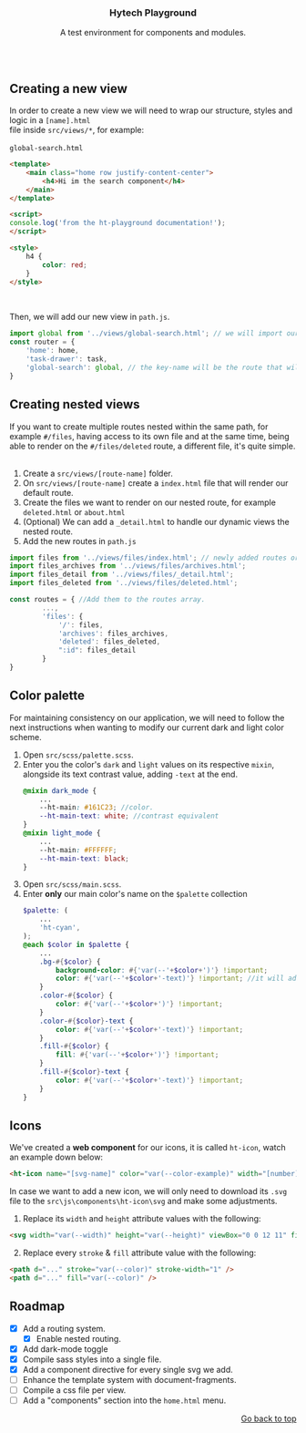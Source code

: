 <div align="center">
  <h3 align="center" name="top">Hytech Playground</h2>
  <p align="center">
    A test environment for components and modules.
    </p>
</div>
<br />
<br />

## Creating a new view
In order to create a new view we will need to wrap our structure, styles and logic in a `[name].html`  <br/>
file inside `src/views/*`, for example: <br/><br/>
`global-search.html`
```html 
<template>
    <main class="home row justify-content-center">
        <h4>Hi im the search component</h4>
    </main>
</template>

<script>
console.log('from the ht-playground documentation!');
</script>

<style>
    h4 {
        color: red;
    }
</style>

```
<br />

Then, we will add our new view in `path.js`.

```javascript
import global from '../views/global-search.html'; // we will import our new file.
const router = {
    'home': home,
    'task-drawer': task,
    'global-search': global, // the key-name will be the route that will display our view.
}
```

## Creating nested views
If you want to create multiple routes nested within the same path, for example `#/files`,
having access to its own file and at the same time, being able to render on the `#/files/deleted`
route, a different file, it's quite simple.
<br/><br/>

1. Create a `src/views/[route-name]` folder.
2. On `src/views/[route-name]` create a `index.html` file that will render our default route.
3. Create the files we want to render on our nested route, for example `deleted.html` or `about.html`
4. (Optional) We can add a `_detail.html` to handle our dynamic views the nested route.
5. Add the new routes in `path.js`

```javascript
import files from '../views/files/index.html'; // newly added routes or files
import files_archives from '../views/files/archives.html';
import files_detail from '../views/files/_detail.html';
import files_deleted from '../views/files/deleted.html';

const routes = { //Add them to the routes array.
        ...,
        'files': {
            '/': files,
            'archives': files_archives,
            'deleted': files_deleted,
            ":id": files_detail
        }
}
```

## Color palette
For maintaining consistency on our application, we will need to follow the next 
instructions when wanting to modify our current dark and light color scheme.

1. Open `src/scss/palette.scss`.
2. Enter you the color's `dark` and `light` values on its respective `mixin`, alongside its text contrast value, adding `-text` at the end.
    ```scss
    @mixin dark_mode {
        ...
        --ht-main: #161C23; //color.
        --ht-main-text: white; //contrast equivalent
    }
    @mixin light_mode {
        ...
        --ht-main: #FFFFFF;
        --ht-main-text: black;
    }
    ```
3. Open `src/scss/main.scss`.
4. Enter **only** our main color's name on the `$palette` collection  
    ```scss
    $palette: (
        ...
        'ht-cyan',
    );
    @each $color in $palette {
        ...
        .bg-#{$color} {
            background-color: #{'var(--'+$color+')'} !important;
            color: #{'var(--'+$color+'-text)'} !important; //it will add its --text value automatically
        }
        .color-#{$color} {
            color: #{'var(--'+$color+')'} !important;
        }
        .color-#{$color}-text {
            color: #{'var(--'+$color+'-text)'} !important;
        }
        .fill-#{$color} {
            fill: #{'var(--'+$color+')'} !important;
        }
        .fill-#{$color}-text {
            color: #{'var(--'+$color+'-text)'} !important;
        }
    }
    ```
## Icons
We've created a **web component** for our icons, it is called `ht-icon`, watch an example down below: <br>
```html
<ht-icon name="[svg-name]" color="var(--color-example)" width="[number]px" height="[number]px"></ht-icon>
```
In case we want to add a new icon, we will only need to download its `.svg` file to the `src\js\components\ht-icon\svg` and make some adjustments.

1.  Replace its `width` and `height` attribute values with the following:
```html
<svg width="var(--width)" height="var(--height)" viewBox="0 0 12 11" fill="none" xmlns="http://www.w3.org/2000/svg">
```
2.  Replace every `stroke` & `fill` attribute value with the following:
```html
<path d="..." stroke="var(--color)" stroke-width="1" />
<path d="..." fill="var(--color)" />
```
<!-- ROADMAP -->
## Roadmap
- [x] Add a routing system.
  - [x] Enable nested routing.
- [x] Add dark-mode toggle
- [x] Compile sass styles into a single file.
- [x] Add a component directive for every single svg we add.
- [ ] Enhance the template system with document-fragments.
- [ ] Compile a css file per view.
- [ ] Add a "components" section into the `home.html` menu.

<p align="right"><a href="#top">Go back to top</a></p>


